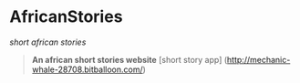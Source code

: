 # AfricanStories
*short african stories*
> __An african short stories website__
[short story app] (http://mechanic-whale-28708.bitballoon.com/)


